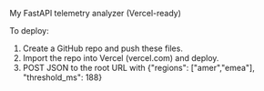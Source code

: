 My FastAPI telemetry analyzer (Vercel-ready)

To deploy:
1. Create a GitHub repo and push these files.
2. Import the repo into Vercel (vercel.com) and deploy.
3. POST JSON to the root URL with {"regions": ["amer","emea"], "threshold_ms": 188}